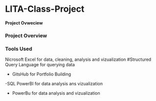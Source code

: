 # LITA-Class-Project
#### Project Ovweciew

### Project Overview

### Tools Used
Nicrosoft Excel for data, cleaning, analysis and vizualization
#Structured Query Language for querying data

- GitsHub for Portfolio Building

-SQL PowerBI for data analysis ans vizualization

- PowerBu for data analysis and vizualization






